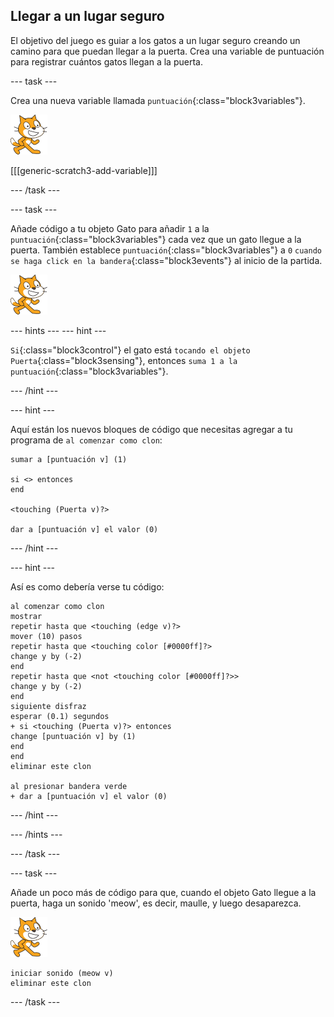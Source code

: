 ## Llegar a un lugar seguro

El objetivo del juego es guiar a los gatos a un lugar seguro creando un camino para que puedan llegar a la puerta. Crea una variable de puntuación para registrar cuántos gatos llegan a la puerta.

--- task ---

Crea una nueva variable llamada `puntuación`{:class="block3variables"}.

![Objeto Gato](images/cat-sprite.png)

[[[generic-scratch3-add-variable]]]

--- /task ---

--- task ---

Añade código a tu objeto Gato para añadir `1` a la `puntuación`{:class="block3variables"} cada vez que un gato llegue a la puerta. También establece `puntuación`{:class="block3variables"} a `0` `cuando se haga click en la bandera`{:class="block3events"} al inicio de la partida.

![Objeto Gato](images/cat-sprite.png)

--- hints ---
 --- hint ---

`Si`{:class="block3control"} el gato está `tocando el objeto Puerta`{:class="block3sensing"}, entonces `suma 1 a la puntuación`{:class="block3variables"}.

--- /hint ---

--- hint ---

Aquí están los nuevos bloques de código que necesitas agregar a tu programa de `al comenzar como clon`:

```blocks3
sumar a [puntuación v] (1)

si <> entonces
end

<touching (Puerta v)?>

dar a [puntuación v] el valor (0)
```

--- /hint ---

--- hint ---

Así es como debería verse tu código:

```blocks3
al comenzar como clon
mostrar
repetir hasta que <touching (edge v)?> 
mover (10) pasos
repetir hasta que <touching color [#0000ff]?> 
change y by (-2)
end
repetir hasta que <not <touching color [#0000ff]?>> 
change y by (-2)
end
siguiente disfraz
esperar (0.1) segundos
+ si <touching (Puerta v)?> entonces 
change [puntuación v] by (1)
end
end
eliminar este clon

al presionar bandera verde
+ dar a [puntuación v] el valor (0)
```

--- /hint ---

--- /hints ---

--- /task ---

--- task ---

Añade un poco más de código para que, cuando el objeto Gato llegue a la puerta, haga un sonido 'meow', es decir, maulle, y luego desaparezca.

![Objeto Gato](images/cat-sprite.png)

```blocks3
iniciar sonido (meow v)
eliminar este clon
```

--- /task ---